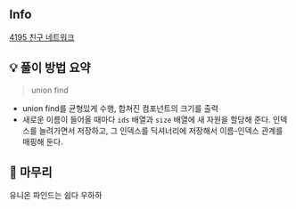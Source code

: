 ## Info
[4195 친구 네트워크](https://www.acmicpc.net/problem/4195)

## 💡 풀이 방법 요약
> union find
- union find를 균형있게 수행, 합쳐진 컴포넌트의 크기를 출력
- 새로운 이름이 들어올 때마다 `ids` 배열과 `size` 배열에 새 자원을 할당해 준다. 인덱스를 늘려가면서 저장하고, 그 인덱스를 딕셔너리에 저장해서 이름-인덱스 관계를 매핑해 둔다.

## 🙂 마무리
유니온 파인드는 쉽다 우하하